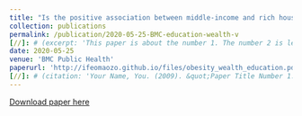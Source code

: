 ```yaml
---
title: "Is the positive association between middle-income and rich household wealth and adult sub-Saharan African women's overweight status modified by the level of educational attainment? A cross-sectional study of 22 countries"
collection: publications
permalink: /publication/2020-05-25-BMC-education-wealth-v
[//]: # (excerpt: 'This paper is about the number 1. The number 2 is left for future work.')
date: 2020-05-25
venue: 'BMC Public Health'
paperurl: 'http://ifeomaozo.github.io/files/obesity_wealth_education.pdf'
[//]: # (citation: 'Your Name, You. (2009). &quot;Paper Title Number 1.&quot; <i>Journal 1</i>. 1(1).')
---
```

[//]: # (This paper is about the number 1. The number 2 is left for future work.)

[Download paper here](http://ifeomaozo.github.io/files/obesity_wealth_education.pdf)

